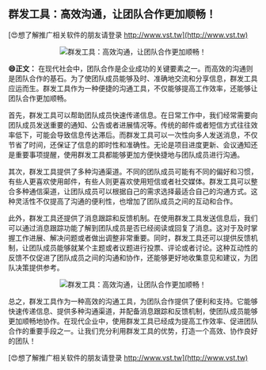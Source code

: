 ## **群发工具：高效沟通，让团队合作更加顺畅！**

[😍想了解推广相关软件的朋友请登录 http://www.vst.tw](http://www.vst.tw)

 <center><img src="https://vst.tw/MP4/tuiguang/png/5.png" alt="群发工具：高效沟通，让团队合作更加顺畅！"></center>

**😄正文：**
在现代社会中，团队合作是企业成功的关键要素之一。而高效的沟通则是团队合作的基石。为了使团队成员能够及时、准确地交流和分享信息，群发工具应运而生。群发工具作为一种便捷的沟通工具，不仅能够提高工作效率，还能够让团队合作更加顺畅。

首先，群发工具可以帮助团队成员快速传递信息。在日常工作中，我们经常需要向团队成员发送重要的通知、公告或者进展情况等。传统的邮件或者短信方式往往效率低下，可能会导致信息传达滞后。而群发工具可以一次性向多人发送消息，不仅节省了时间，还保证了信息的即时性和准确性。无论是项目进度更新、会议通知还是重要事项提醒，使用群发工具都能够更加方便快捷地与团队成员进行沟通。

其次，群发工具提供了多种沟通渠道。不同的团队成员可能有不同的偏好和习惯，有些人更喜欢使用邮件，有些人则更喜欢使用短信或者社交媒体。群发工具可以整合多种通信渠道，让团队成员可以根据自己的需求选择最适合自己的沟通方式。这种灵活性不仅提高了沟通的便利性，也增加了团队成员之间的互动和合作。

此外，群发工具还提供了消息跟踪和反馈机制。在使用群发工具发送信息后，我们可以通过消息跟踪功能了解到团队成员是否已经阅读或回复了消息。这对于及时掌握工作进展、解决问题或者做出调整非常重要。同时，群发工具还可以提供反馈机制，让团队成员能够就某个主题或者议题进行投票、评论或者讨论。这种互动性的反馈不仅促进了团队成员之间的沟通和协作，还能够更好地收集意见和建议，为团队决策提供参考。

 <center><img src="https://vst.tw/MP4/tuiguang/png/8.png" alt="群发工具：高效沟通，让团队合作更加顺畅！"></center>

总之，群发工具作为一种高效的沟通工具，为团队合作提供了便利和支持。它能够快速传递信息、提供多种沟通渠道，并配备消息跟踪和反馈机制，使团队成员能够更加顺畅地协作。在现代企业中，使用群发工具已经成为提高工作效率、促进团队合作的重要手段之一。让我们充分利用群发工具的优势，打造一个高效、协作良好的团队！

[😍想了解推广相关软件的朋友请登录 http://www.vst.tw](http://www.vst.tw)




